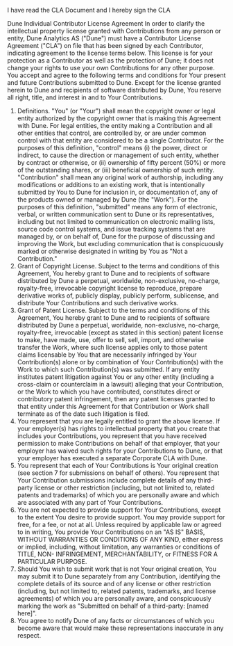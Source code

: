 I have read the CLA Document and I hereby sign the CLA


Dune Individual Contributor License Agreement
In order to clarify the intellectual property license granted with Contributions from any person or entity, Dune Analytics AS ("Dune") must have a Contributor License Agreement ("CLA") on file that has been signed by each Contributor, indicating agreement to the license terms below. This license is for your protection as a Contributor as well as the protection of Dune; it does not change your rights to use your own Contributions for any other purpose.
You accept and agree to the following terms and conditions for Your present and future Contributions submitted to Dune. Except for the license granted herein to Dune and recipients of software distributed by Dune, You reserve all right, title, and interest in and to Your Contributions.
1. Definitions.
  "You" (or "Your") shall mean the copyright owner or legal entity authorized by the copyright owner that is making this Agreement with Dune. For legal entities, the entity making a Contribution and all other entities that control, are controlled by, or are under common control with that entity are considered to be a single Contributor. For the purposes of this definition, "control" means (i) the power, direct or indirect, to cause the direction or management of such entity, whether by contract or otherwise, or (ii) ownership of fifty percent (50%) or more of the outstanding shares, or (iii) beneficial ownership of such entity.
  "Contribution" shall mean any original work of authorship, including any modifications or additions to an existing work, that is intentionally submitted by You to Dune for inclusion in, or documentation of, any of the products owned or managed by Dune (the "Work"). For the purposes of this definition, "submitted" means any form of electronic, verbal, or written communication sent to Dune or its representatives, including but not limited to communication on electronic mailing lists, source code control systems, and issue tracking systems that are managed by, or on behalf of, Dune for the purpose of discussing and improving the Work, but excluding communication that is conspicuously marked or otherwise designated in writing by You as "Not a Contribution."
2. Grant of Copyright License. Subject to the terms and conditions of this Agreement, You hereby grant to Dune and to recipients of software distributed by Dune a perpetual, worldwide, non-exclusive, no-charge, royalty-free, irrevocable copyright license to reproduce, prepare derivative works of, publicly display, publicly perform, sublicense, and distribute Your Contributions and such derivative works.
3. Grant of Patent License. Subject to the terms and conditions of this Agreement, You hereby grant to Dune and to recipients of software distributed by Dune a perpetual, worldwide, non-exclusive, no-charge, royalty-free, irrevocable (except as stated in this section) patent license to make, have made, use, offer to sell, sell, import, and otherwise transfer the Work, where such license applies only to those patent claims licensable by You that are necessarily infringed by Your Contribution(s) alone or by combination of Your Contribution(s) with the Work to which such Contribution(s) was submitted. If any entity institutes patent litigation against You or any other entity (including a cross-claim or counterclaim in a lawsuit) alleging that your Contribution, or the Work to which you have contributed, constitutes direct or contributory patent infringement, then any patent licenses granted to that entity under this Agreement for that Contribution or Work shall terminate as of the date such litigation is filed.
4. You represent that you are legally entitled to grant the above license. If your employer(s) has rights to intellectual property that you create that includes your Contributions, you represent that you have received permission to make Contributions on behalf of that employer, that your employer has waived such rights for your Contributions to Dune, or that your employer has executed a separate Corporate CLA with Dune.
5. You represent that each of Your Contributions is Your original creation (see section 7 for submissions on behalf of others). You represent that Your Contribution submissions include complete details of any third-party license or other restriction (including, but not limited to, related patents and trademarks) of which you are personally aware and which are associated with any part of Your Contributions.
6. You are not expected to provide support for Your Contributions, except to the extent You desire to provide support. You may provide support for free, for a fee, or not at all. Unless required by applicable law or agreed to in writing, You provide Your Contributions on an "AS IS" BASIS, WITHOUT WARRANTIES OR CONDITIONS OF ANY KIND, either express or implied, including, without limitation, any warranties or conditions of TITLE, NON- INFRINGEMENT, MERCHANTABILITY, or FITNESS FOR A PARTICULAR PURPOSE.
7. Should You wish to submit work that is not Your original creation, You may submit it to Dune separately from any Contribution, identifying the complete details of its source and of any license or other restriction (including, but not limited to, related patents, trademarks, and license agreements) of which you are personally aware, and conspicuously marking the work as "Submitted on behalf of a third-party: [named here]".
8. You agree to notify Dune of any facts or circumstances of which you become aware that would make these representations inaccurate in any respect.
